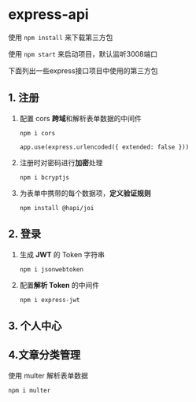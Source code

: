 # express-api

使用 `npm install` 来下载第三方包

使用 `npm start` 来启动项目，默认监听3008端口

下面列出一些express接口项目中使用的第三方包

## 1. 注册

1. 配置 cors **跨域**和解析表单数据的中间件

   ```
   npm i cors
   ```

   ```
   app.use(express.urlencoded({ extended: false }))
   ```

2. 注册时对密码进行**加密**处理

   ``` 
   npm i bcryptjs
   ```

3. 为表单中携带的每个数据项，**定义验证规则**

   ``` 
   npm install @hapi/joi
   ```



## 2. 登录

1. 生成 **JWT** 的 Token 字符串

   ``` 
   npm i jsonwebtoken
   ```

2. 配置**解析 Token** 的中间件

   ``` 
   npm i express-jwt
   ```



## 3. 个人中心



## 4.文章分类管理

使用 multer 解析表单数据

```
npm i multer
```
